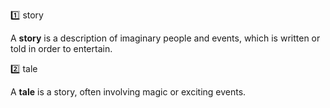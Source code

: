 :one: story

A **story** is a description of imaginary people and events, which is written or told in order to entertain.



:two: tale

A **tale** is a story, often involving magic or exciting events. 

